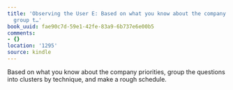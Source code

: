 ```yaml
---
title: 'Observing the User E: Based on what you know about the company priorities,
  group t…'
book_uuid: fae90c7d-59e1-42fe-83a9-6b737e6e00b5
comments:
- {}
location: '1295'
source: kindle
---
```


Based on what you know about the company priorities, group the questions into clusters by technique, and make a rough schedule.